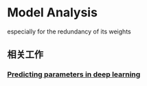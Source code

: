 # Model Analysis  
especially for the redundancy of its weights
## 相关工作  
### [Predicting parameters in deep learning](file:///C:/Users/leega/Desktop/HKUSTGZ/paper/model%20compression/weight%20sharing/Predicting%20Parameters%20in%20Deep%20Learning.pdf)

